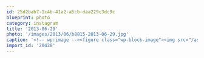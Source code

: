 ```yaml
---
id: 25d2bab7-1c4b-41a2-a5cb-daa229c3dc9c
blueprint: photo
category: instagram
title: '2013-06-29'
photo: '/images/2013/06/b8815-2013-06-29.jpg'
caption: '<!-- wp:image --><figure class="wp-block-image"><img src="/assets/images/2013/06/b8815-2013-06-29.jpg" /></figure><!-- /wp:image --><!-- wp:paragraph --><p>Lake Country wad like a military base today. Helicopters flying 10 ft above the cherry trees to dry them off from the rain</p><!-- /wp:paragraph -->'
import_id: '20428'
---
```

